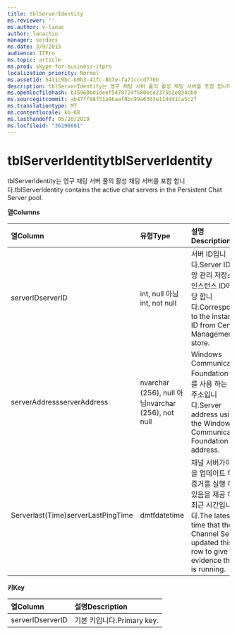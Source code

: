 ```yaml
---
title: tblServerIdentity
ms.reviewer: ''
ms.author: v-lanac
author: lanachin
manager: serdars
ms.date: 3/9/2015
audience: ITPro
ms.topic: article
ms.prod: skype-for-business-itpro
localization_priority: Normal
ms.assetid: 5411c9bc-b0b3-41fc-8b7e-fa71cccd770b
description: tblServerIdentity는 영구 채팅 서버 풀의 활성 채팅 서버를 포함 합니다.
ms.openlocfilehash: b35960bd1deef5470724f580bce2375b2e034cb9
ms.sourcegitcommit: ab47ff88f51a96aaf8bc99a6303e114d41ca5c2f
ms.translationtype: MT
ms.contentlocale: ko-KR
ms.lasthandoff: 05/20/2019
ms.locfileid: "36196601"
---
```

# <a name="tblserveridentity"></a><span data-ttu-id="c3dbd-103">tblServerIdentity</span><span class="sxs-lookup"><span data-stu-id="c3dbd-103">tblServerIdentity</span></span>
 
<span data-ttu-id="c3dbd-104">tblServerIdentity는 영구 채팅 서버 풀의 활성 채팅 서버를 포함 합니다.</span><span class="sxs-lookup"><span data-stu-id="c3dbd-104">tblServerIdentity contains the active chat servers in the Persistent Chat Server pool.</span></span>
  
<span data-ttu-id="c3dbd-105">**열**</span><span class="sxs-lookup"><span data-stu-id="c3dbd-105">**Columns**</span></span>

|<span data-ttu-id="c3dbd-106">**열**</span><span class="sxs-lookup"><span data-stu-id="c3dbd-106">**Column**</span></span>|<span data-ttu-id="c3dbd-107">**유형**</span><span class="sxs-lookup"><span data-stu-id="c3dbd-107">**Type**</span></span>|<span data-ttu-id="c3dbd-108">**설명**</span><span class="sxs-lookup"><span data-stu-id="c3dbd-108">**Description**</span></span>|
|:-----|:-----|:-----|
|<span data-ttu-id="c3dbd-109">serverID</span><span class="sxs-lookup"><span data-stu-id="c3dbd-109">serverID</span></span>  <br/> |<span data-ttu-id="c3dbd-110">int, null 아님</span><span class="sxs-lookup"><span data-stu-id="c3dbd-110">int, not null</span></span>  <br/> |<span data-ttu-id="c3dbd-111">서버 ID입니다.</span><span class="sxs-lookup"><span data-stu-id="c3dbd-111">Server ID.</span></span> <span data-ttu-id="c3dbd-112">중앙 관리 저장소의 인스턴스 ID에 해당 합니다.</span><span class="sxs-lookup"><span data-stu-id="c3dbd-112">Corresponds to the instance ID from Central Management store.</span></span>  <br/> |
|<span data-ttu-id="c3dbd-113">serverAddress</span><span class="sxs-lookup"><span data-stu-id="c3dbd-113">serverAddress</span></span>  <br/> |<span data-ttu-id="c3dbd-114">nvarchar (256), null 아님</span><span class="sxs-lookup"><span data-stu-id="c3dbd-114">nvarchar (256), not null</span></span>  <br/> |<span data-ttu-id="c3dbd-115">Windows Communication Foundation 주소를 사용 하는 서버 주소입니다.</span><span class="sxs-lookup"><span data-stu-id="c3dbd-115">Server address using the Windows Communication Foundation address.</span></span>  <br/> |
|<span data-ttu-id="c3dbd-116">Serverlast(Time)</span><span class="sxs-lookup"><span data-stu-id="c3dbd-116">serverLastPingTime</span></span>  <br/> |<span data-ttu-id="c3dbd-117">dmtf</span><span class="sxs-lookup"><span data-stu-id="c3dbd-117">datetime</span></span>  <br/> |<span data-ttu-id="c3dbd-118">채널 서버가이 행을 업데이트 하 여 증거를 실행 하 고 있음을 제공 하는 최근 시간입니다.</span><span class="sxs-lookup"><span data-stu-id="c3dbd-118">The latest time that the Channel Server updated this row to give evidence that it is running.</span></span>  <br/> |
   
<span data-ttu-id="c3dbd-119">**키**</span><span class="sxs-lookup"><span data-stu-id="c3dbd-119">**Key**</span></span>

|<span data-ttu-id="c3dbd-120">**열**</span><span class="sxs-lookup"><span data-stu-id="c3dbd-120">**Column**</span></span>|<span data-ttu-id="c3dbd-121">**설명**</span><span class="sxs-lookup"><span data-stu-id="c3dbd-121">**Description**</span></span>|
|:-----|:-----|
|<span data-ttu-id="c3dbd-122">serverID</span><span class="sxs-lookup"><span data-stu-id="c3dbd-122">serverID</span></span>  <br/> |<span data-ttu-id="c3dbd-123">기본 키입니다.</span><span class="sxs-lookup"><span data-stu-id="c3dbd-123">Primary key.</span></span>  <br/> |
   

